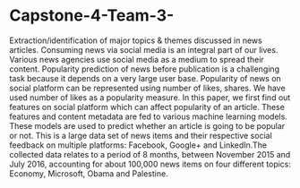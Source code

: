 # Capstone-4-Team-3-
Extraction/identification of major topics &amp; themes discussed in news articles.
Consuming news via social media is an integral part of our lives. Various news agencies use social media as a medium to spread their content. Popularity prediction of news before publication is a challenging task because it depends on a very large user base. Popularity of news on social platform can be represented using number of likes, shares. We have used number of likes as a popularity measure. In this paper, we first find out features on social platform which can affect popularity of an article. These features and content metadata are fed to various machine learning models. These models are used to predict whether an article is going to be popular or not.
This is a large data set of news items and their respective social feedback on multiple platforms: Facebook, Google+ and LinkedIn.The collected data relates to a period of 8 months, between November 2015 and July 2016, accounting for about 100,000 news items on four different topics: Economy, Microsoft, Obama and Palestine.
